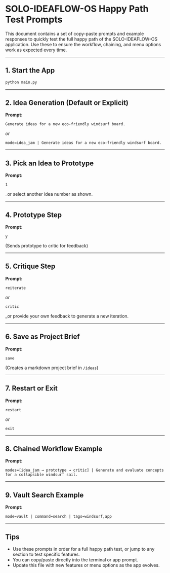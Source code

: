 # SOLO-IDEAFLOW-OS Happy Path Test Prompts

This document contains a set of copy-paste prompts and example responses to quickly test the full happy path of the SOLO-IDEAFLOW-OS application. Use these to ensure the workflow, chaining, and menu options work as expected every time.

---

## 1. Start the App

```bash
python main.py
```

---

## 2. Idea Generation (Default or Explicit)

**Prompt:**
```
Generate ideas for a new eco-friendly windsurf board.
```
_or_
```
mode=idea_jam | Generate ideas for a new eco-friendly windsurf board.
```

---

## 3. Pick an Idea to Prototype

**Prompt:**
```
1
```
_or select another idea number as shown.

---

## 4. Prototype Step

**Prompt:**
```
y
```
(Sends prototype to critic for feedback)

---

## 5. Critique Step

**Prompt:**
```
reiterate
```
_or_
```
critic
```
_or provide your own feedback to generate a new iteration.

---

## 6. Save as Project Brief

**Prompt:**
```
save
```
(Creates a markdown project brief in `/ideas`)

---

## 7. Restart or Exit

**Prompt:**
```
restart
```
_or_
```
exit
```

---

## 8. Chained Workflow Example

**Prompt:**
```
modes=[idea_jam → prototype → critic] | Generate and evaluate concepts for a collapsible windsurf sail.
```

---

## 9. Vault Search Example

**Prompt:**
```
mode=vault | command=search | tags=windsurf,app
```

---

## Tips
- Use these prompts in order for a full happy path test, or jump to any section to test specific features.
- You can copy/paste directly into the terminal or app prompt.
- Update this file with new features or menu options as the app evolves.
